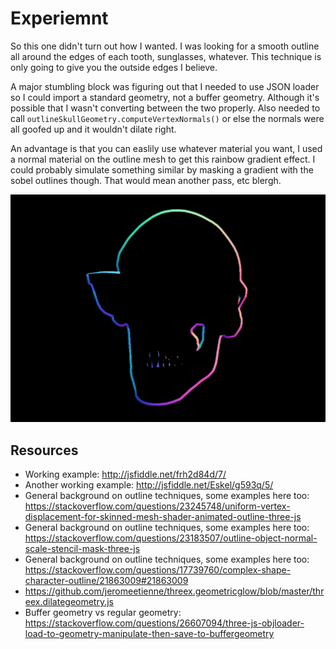 # Experiemnt
So this one didn't turn out how I wanted. I was looking for a smooth outline all around the edges of each tooth, sunglasses, whatever. This technique is only going to give you the outside edges I believe.

A major stumbling block was figuring out that I needed to use JSON loader so I could import a standard geometry, not a buffer geometry. Although it's possible that I wasn't converting between the two properly. Also needed to call `outlineSkullGeometry.computeVertexNormals()` or else the normals were all goofed up and it wouldn't dilate right.

An advantage is that you can easlily use whatever material you want, I used a normal material on the outline mesh to get this rainbow gradient effect.  I could probably simulate something similar by masking a gradient with the sobel outlines though. That would mean another pass, etc blergh.

![the result](example.png)

## Resources
* Working example: http://jsfiddle.net/frh2d84d/7/
* Another working example: http://jsfiddle.net/Eskel/g593q/5/
* General background on outline techniques, some examples here too: https://stackoverflow.com/questions/23245748/uniform-vertex-displacement-for-skinned-mesh-shader-animated-outline-three-js
* General background on outline techniques, some examples here too: https://stackoverflow.com/questions/23183507/outline-object-normal-scale-stencil-mask-three-js
* General background on outline techniques, some examples here too: https://stackoverflow.com/questions/17739760/complex-shape-character-outline/21863009#21863009
* https://github.com/jeromeetienne/threex.geometricglow/blob/master/threex.dilategeometry.js
* Buffer geometry vs regular geometry: https://stackoverflow.com/questions/26607094/three-js-objloader-load-to-geometry-manipulate-then-save-to-buffergeometry